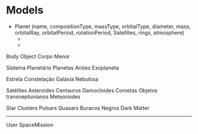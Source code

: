 # Models

- Planet (name, compositionType, massType, orbitalType, diameter, mass, orbitalRay, orbitalPeriod, rotationPeriod, Satellites, rings, atmosphere)
  - [](https://en.wikipedia.org/wiki/List_of_planet_types)
  - [](https://pt.wikipedia.org/wiki/Planeta)

Body
Object
Corpo Menor

Sistema Planetário
Planetas Anões
Exoplaneta

Estrela
Constelação
Galáxia
Nebulosa

Satélites
Asteroides
Centauros
Damocloides
Cometas
Objetos transneptunianos
Meteoroides

Star Clusters
Pulsars
Quasars
Buracos Negros
Dark Matter

---

User
SpaceMission
